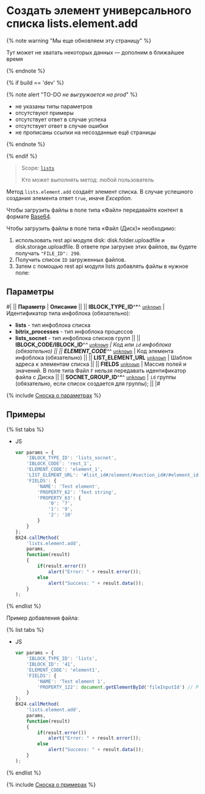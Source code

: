 # Создать элемент универсального списка lists.element.add

{% note warning "Мы еще обновляем эту страницу" %}

Тут может не хватать некоторых данных — дополним в ближайшее время

{% endnote %}

{% if build == 'dev' %}

{% note alert "TO-DO _не выгружается на prod_" %}

- не указаны типы параметров
- отсутствуют примеры
- отсутствует ответ в случае успеха
- отсутствует ответ в случае ошибки
- не прописаны ссылки на несозданные ещё страницы

{% endnote %}

{% endif %}

> Scope: [`lists`](../../scopes/permissions.md)
>
> Кто может выполнять метод: любой пользователь

Метод `lists.element.add` создаёт элемент списка. В случае успешного создания элемента ответ `true`, иначе *Exception*.

Чтобы загрузить файлы в поле типа «Файл» передавайте контент в формате [Base64](../../files/how-to-upload-files.md).

Чтобы загрузить файлы в поле типа «Файл (Диск)» необходимо:

1. использовать rest api модуля disk: disk.folder.uploadfile и disk.storage.uploadfile. В ответе при загрузке этих файлов, вы будете получать `"FILE_ID": 290`.
2. Получить список `ID` загруженных файлов.
3. Затем с помощью rest api модуля lists добавлять файлы в нужное поле:

## Параметры

#|
|| **Параметр** | **Описание** ||
|| **IBLOCK_TYPE_ID**^*^
[`unknown`](../../data-types.md) | Идентификатор типа инфоблока (обязательно):
- **lists** - тип инфоблока списка
- **bitrix_processes** - тип инфоблока процессов
- **lists_socnet** - тип инфоблока списков групп ||
|| **IBLOCK_CODE/IBLOCK_ID**^*^
[`unknown`](../../data-types.md) | Код или `id` инфоблока (обязательно) ||
|| **ELEMENT_CODE**^*^
[`unknown`](../../data-types.md) | Код элемента инфоблока (обязательно) ||
|| **LIST_ELEMENT_URL**
[`unknown`](../../data-types.md) | Шаблон адреса к элементам списка ||
|| **FIELDS**
[`unknown`](../../data-types.md) | Массив полей и значений. В поле типа Файл `F` нельзя передавать идентификатор файла с Диска ||
|| **SOCNET_GROUP_ID**^*^
[`unknown`](../../data-types.md) | `id` группы (обязательно, если список создается для группы); ||
|#

{% include [Сноска о параметрах](../../../_includes/required.md) %}

## Примеры

{% list tabs %}

- JS

    ```js
    var params = {
        'IBLOCK_TYPE_ID': 'lists_socnet',
        'IBLOCK_CODE': 'rest_1',
        'ELEMENT_CODE': 'element_1',
        'LIST_ELEMENT_URL': '#list_id#/element/#section_id#/#element_id#/',
        'FIELDS': {
            'NAME': 'Test element',
            'PROPERTY_62': 'Text string',
            'PROPERTY_63': {
                '0': '7',
                '1': '9',
                '2': '10'
            }
        }
    };
    BX24.callMethod(
        'lists.element.add',
        params,
        function(result)
        {
            if(result.error())
                alert("Error: " + result.error());
            else
                alert("Success: " + result.data());
        }
    );
    ```

{% endlist %}

Пример добавления файла:

{% list tabs %}

- JS

    ```js
    var params = {
        'IBLOCK_TYPE_ID': 'lists',
        'IBLOCK_ID': '41',
        'ELEMENT_CODE': 'element1',
        'FIELDS': {
            'NAME': 'Test element 1',
            'PROPERTY_122': document.getElementById('fileInputId') // PROPERTY_122 - Пользовательское свойство типа "Файл"
        }
    };
    BX24.callMethod(
        'lists.element.add',
        params,
        function(result)
        {
            if(result.error())
                alert("Error: " + result.error());
            else
                alert("Success: " + result.data());
        }
    );
    ```

{% endlist %}

{% include [Сноска о примерах](../../../_includes/examples.md) %}